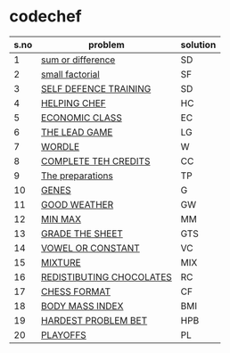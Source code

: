 # codechef
|s.no|problem|solution|
|---|---------|--------|
|1|[sum or difference](https://www.codechef.com/viewsolution/100052951)|SD|
|2|[small factorial](https://www.codechef.com/viewsolution/100087842)|SF|
|3|[SELF DEFENCE TRAINING](https://www.codechef.com/viewsolution/100051829)|SD|
|4|[HELPING CHEF](https://www.codechef.com/viewsolution/100088112)|HC|
|5|[ECONOMIC CLASS](https://www.codechef.com/viewsolution/100088254)|EC|
|6|[THE LEAD GAME](https://www.codechef.com/viewsolution/100088507)|LG|
|7|[WORDLE](https://www.codechef.com/viewsolution/100088894)|W|
|8|[COMPLETE TEH CREDITS](https://www.codechef.com/viewsolution/100145008)|CC|
|9|[The preparations](https://www.codechef.com/viewsolution/100145171)|TP|
|10|[GENES](https://www.codechef.com/viewsolution/100145488)|G|
|11|[GOOD WEATHER](https://www.codechef.com/viewsolution/100146269)|GW|
|12|[MIN MAX](https://www.codechef.com/viewsolution/100146422)|MM|
|13|[GRADE THE SHEET](https://www.codechef.com/viewsolution/100146532)|GTS|
|14|[VOWEL OR CONSTANT](https://www.codechef.com/viewsolution/100223871)|VC|
|15|[MIXTURE](https://www.codechef.com/viewsolution/100622980)|MIX|
|16|[REDISTIBUTING CHOCOLATES](https://www.codechef.com/viewsolution/100623322)|RC|
|17|[CHESS FORMAT](https://www.codechef.com/viewsolution/100708037)|CF|
|18|[BODY MASS INDEX](https://www.codechef.com/viewsolution/100708213)|BMI|
|19|[HARDEST PROBLEM BET](https://www.codechef.com/viewsolution/100088779)|HPB|
|20|[PLAYOFFS](https://www.codechef.com/viewsolution/100088448)|PL|





















